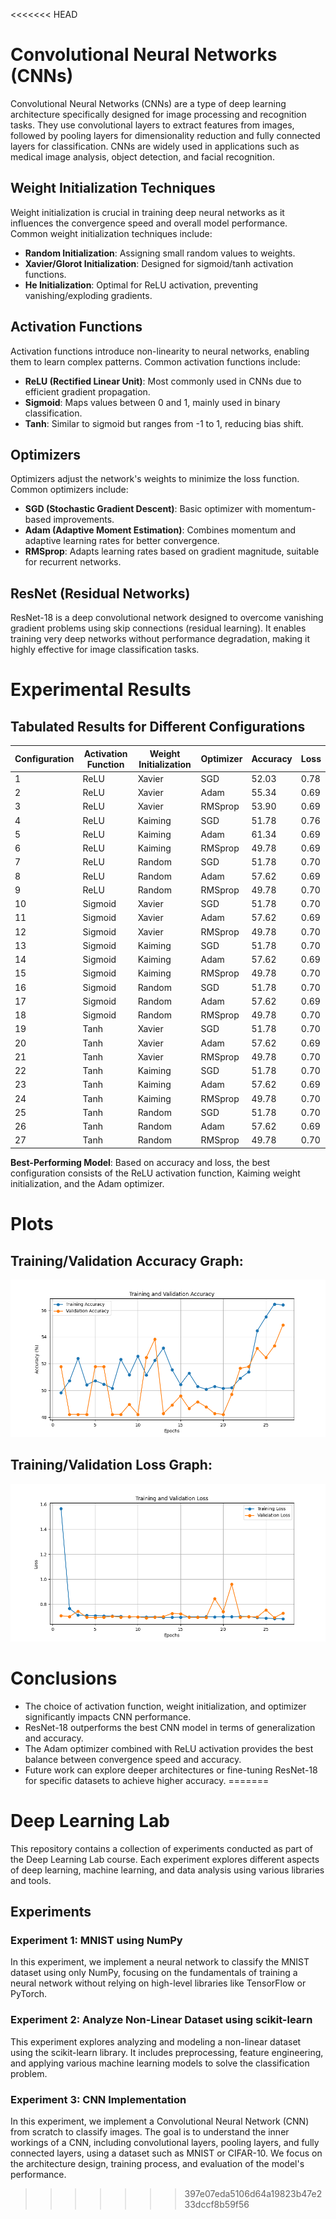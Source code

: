<<<<<<< HEAD
# Convolutional Neural Networks (CNNs)

Convolutional Neural Networks (CNNs) are a type of deep learning architecture specifically designed for image processing and recognition tasks. They use convolutional layers to extract features from images, followed by pooling layers for dimensionality reduction and fully connected layers for classification. CNNs are widely used in applications such as medical image analysis, object detection, and facial recognition.

## Weight Initialization Techniques

Weight initialization is crucial in training deep neural networks as it influences the convergence speed and overall model performance. Common weight initialization techniques include:

- **Random Initialization**: Assigning small random values to weights.
- **Xavier/Glorot Initialization**: Designed for sigmoid/tanh activation functions.
- **He Initialization**: Optimal for ReLU activation, preventing vanishing/exploding gradients.

## Activation Functions

Activation functions introduce non-linearity to neural networks, enabling them to learn complex patterns. Common activation functions include:

- **ReLU (Rectified Linear Unit)**: Most commonly used in CNNs due to efficient gradient propagation.
- **Sigmoid**: Maps values between 0 and 1, mainly used in binary classification.
- **Tanh**: Similar to sigmoid but ranges from -1 to 1, reducing bias shift.

## Optimizers

Optimizers adjust the network's weights to minimize the loss function. Common optimizers include:

- **SGD (Stochastic Gradient Descent)**: Basic optimizer with momentum-based improvements.
- **Adam (Adaptive Moment Estimation)**: Combines momentum and adaptive learning rates for better convergence.
- **RMSprop**: Adapts learning rates based on gradient magnitude, suitable for recurrent networks.

## ResNet (Residual Networks)

ResNet-18 is a deep convolutional network designed to overcome vanishing gradient problems using skip connections (residual learning). It enables training very deep networks without performance degradation, making it highly effective for image classification tasks.

# Experimental Results

## Tabulated Results for Different Configurations

| Configuration | Activation Function | Weight Initialization | Optimizer | Accuracy | Loss |
| ------------- | ------------------- | --------------------- | --------- | -------- | ---- |
| 1             | ReLU                | Xavier                | SGD       | 52.03    | 0.78 |
| 2             | ReLU                | Xavier                | Adam      | 55.34    | 0.69 |
| 3             | ReLU                | Xavier                | RMSprop   | 53.90    | 0.69 |
| 4             | ReLU                | Kaiming               | SGD       | 51.78    | 0.76 |
| 5             | ReLU                | Kaiming               | Adam      | 61.34    | 0.69 |
| 6             | ReLU                | Kaiming               | RMSprop   | 49.78    | 0.69 |
| 7             | ReLU                | Random                | SGD       | 51.78    | 0.70 |
| 8             | ReLU                | Random                | Adam      | 57.62    | 0.69 |
| 9             | ReLU                | Random                | RMSprop   | 49.78    | 0.70 |
| 10            | Sigmoid             | Xavier                | SGD       | 51.78    | 0.70 |
| 11            | Sigmoid             | Xavier                | Adam      | 57.62    | 0.69 |
| 12            | Sigmoid             | Xavier                | RMSprop   | 49.78    | 0.70 |
| 13            | Sigmoid             | Kaiming               | SGD       | 51.78    | 0.70 |
| 14            | Sigmoid             | Kaiming               | Adam      | 57.62    | 0.69 |
| 15            | Sigmoid             | Kaiming               | RMSprop   | 49.78    | 0.70 |
| 16            | Sigmoid             | Random                | SGD       | 51.78    | 0.70 |
| 17            | Sigmoid             | Random                | Adam      | 57.62    | 0.69 |
| 18            | Sigmoid             | Random                | RMSprop   | 49.78    | 0.70 |
| 19            | Tanh                | Xavier                | SGD       | 51.78    | 0.70 |
| 20            | Tanh                | Xavier                | Adam      | 57.62    | 0.69 |
| 21            | Tanh                | Xavier                | RMSprop   | 49.78    | 0.70 |
| 22            | Tanh                | Kaiming               | SGD       | 51.78    | 0.70 |
| 23            | Tanh                | Kaiming               | Adam      | 57.62    | 0.69 |
| 24            | Tanh                | Kaiming               | RMSprop   | 49.78    | 0.70 |
| 25            | Tanh                | Random                | SGD       | 51.78    | 0.70 |
| 26            | Tanh                | Random                | Adam      | 57.62    | 0.69 |
| 27            | Tanh                | Random                | RMSprop   | 49.78    | 0.70 |

**Best-Performing Model**: Based on accuracy and loss, the best configuration consists of the ReLU activation function, Kaiming weight initialization, and the Adam optimizer.

# Plots

## Training/Validation Accuracy Graph:

![Training/Validation Accuracy](Experiment3/accuracy_plot.png)

## Training/Validation Loss Graph:

![Training/Validation Loss](Experiment3/loss_plot.png)

# Conclusions

- The choice of activation function, weight initialization, and optimizer significantly impacts CNN performance.
- ResNet-18 outperforms the best CNN model in terms of generalization and accuracy.
- The Adam optimizer combined with ReLU activation provides the best balance between convergence speed and accuracy.
- Future work can explore deeper architectures or fine-tuning ResNet-18 for specific datasets to achieve higher accuracy.
=======
# Deep Learning Lab

This repository contains a collection of experiments conducted as part of the Deep Learning Lab course. Each experiment explores different aspects of deep learning, machine learning, and data analysis using various libraries and tools.

## Experiments

### Experiment 1: MNIST using NumPy
In this experiment, we implement a neural network to classify the MNIST dataset using only NumPy, focusing on the fundamentals of training a neural network without relying on high-level libraries like TensorFlow or PyTorch.

### Experiment 2: Analyze Non-Linear Dataset using scikit-learn
This experiment explores analyzing and modeling a non-linear dataset using the scikit-learn library. It includes preprocessing, feature engineering, and applying various machine learning models to solve the classification problem.

### Experiment 3: CNN Implementation
In this experiment, we implement a Convolutional Neural Network (CNN) from scratch to classify images. The goal is to understand the inner workings of a CNN, including convolutional layers, pooling layers, and fully connected layers, using a dataset such as MNIST or CIFAR-10. We focus on the architecture design, training process, and evaluation of the model's performance.

>>>>>>> 397e07eda5106d64a19823b47e233dccf8b59f56
